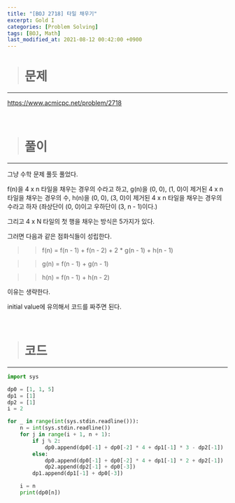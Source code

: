 ```yaml
---
title: "[BOJ 2718] 타일 채우기"
excerpt: Gold I
categories: [Problem Solving]
tags: [BOJ, Math]
last_modified_at: 2021-08-12 00:42:00 +0900
---
```


> # 문제
---

[<u>https://www.acmicpc.net/problem/2718</u>](https://www.acmicpc.net/problem/2718)

<br>

> # 풀이
---

그냥 수학 문제 풀듯 풀었다.

f(n)을 4 x n 타일을 채우는 경우의 수라고 하고, g(n)을 (0, 0), (1, 0)이 제거된 4 x n 타일을 채우는 경우의 수, h(n)을 (0, 0), (3, 0)이 제거된 4 x n 타일을 채우는 경우의 수라고 하자 (좌상단이 (0, 0)이고 우하단이 (3, n - 1)이다.)

그리고 4 x N 타일의 첫 행을 채우는 방식은 5가지가 있다.

그러면 다음과 같은 점화식들이 성립한다.

>> f(n) = f(n - 1) + f(n - 2) + 2 * g(n - 1) + h(n - 1)

>> g(n) = f(n - 1) + g(n - 1)

>> h(n) = f(n - 1) + h(n - 2)

이유는 생략한다.

initial value에 유의해서 코드를 짜주면 된다.

<br>

> # 코드
---

```python
import sys

dp0 = [1, 1, 5]
dp1 = [1]
dp2 = [1]
i = 2

for _ in range(int(sys.stdin.readline())):
    n = int(sys.stdin.readline())
    for j in range(i + 1, n + 1):
        if j % 2:
            dp0.append(dp0[-1] + dp0[-2] * 4 + dp1[-1] * 3 - dp2[-1])
        else:
            dp0.append(dp0[-1] + dp0[-2] * 4 + dp1[-1] * 2 + dp2[-1])
            dp2.append(dp2[-1] + dp0[-3])
        dp1.append(dp1[-1] + dp0[-3])

    i = n
    print(dp0[n])
```
